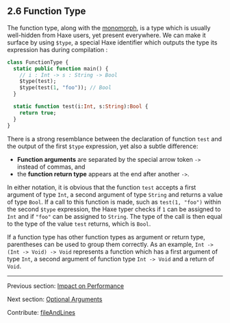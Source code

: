 ## 2.6 Function Type

The function type, along with the [monomorph](types-monomorph.md), is a type which is usually well-hidden from Haxe users, yet present everywhere. We can make it surface by using `$type`, a special Haxe identifier which outputs the type its expression has during compilation :

```haxe
class FunctionType {
  static public function main() {
    // i : Int -> s : String -> Bool
    $type(test);
    $type(test(1, "foo")); // Bool
  }

  static function test(i:Int, s:String):Bool {
    return true;
  }
}
```

There is a strong resemblance between the declaration of function `test` and the output of the first `$type` expression, yet also a subtle difference:



* **Function arguments** are separated by the special arrow token `->` instead of commas, and
* the **function return type** appears at the end after another `->`.



In either notation, it is obvious that the function `test` accepts a first argument of type `Int`, a second argument of type `String` and returns a value of type `Bool`. If a call to this function is made, such as `test(1, "foo")` within the second `$type` expression, the Haxe typer checks if `1` can be assigned to `Int` and if `"foo"` can be assigned to `String`. The type of the call is then equal to the type of the value `test` returns, which is `Bool`.

If a function type has other function types as argument or return type, parentheses can be used to group them correctly. As an example, `Int -> (Int -> Void) -> Void` represents a function which has a first argument of type `Int`, a second argument of function type `Int -> Void` and a return of `Void`.

---

Previous section: [Impact on Performance](types-structure-performance.md)

Next section: [Optional Arguments](types-function-optional-arguments.md)

Contribute: [fileAndLines](https://github.com/HaxeFoundation/HaxeManual/blob/master/02-types.tex#L494-494)